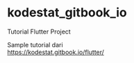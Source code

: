 # kodestat_gitbook_io
 Tutorial Flutter Project

Sample tutorial dari <br />
https://kodestat.gitbook.io/flutter/
